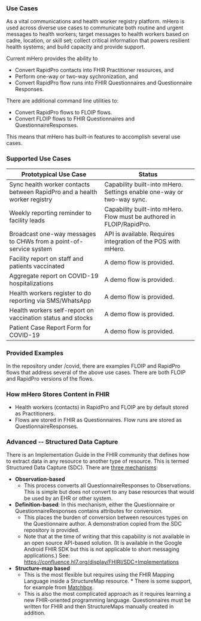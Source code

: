 ### Use Cases

As a vital communications and health worker registry platform. mHero is used across diverse use cases to communicate both routine and urgent messages to health workers; target messages to health workers based on cadre, location, or skill set; collect critical information that powers resilient health systems; and build capacity and provide support.

Current mHero provides the ability to 
* Convert RapidPro contacts into FHIR Practitioner resources, and
* Perform one-way or two-way sychronization, and
* Convert RapidPro flow runs into FHIR Questionnaires and Questionnaire Responses.

There are additional command line utilities to:
* Convert RapidPro flows to FLOIP flows.
* Convert FLOIP flows to FHIR Questionnaires and QuestionnaireResponses.

This means that mHero has built-in features to accomplish several use cases. 

### Supported Use Cases

| **Prototypical Use Case** | **Status** |
| --- | --- |
| Sync health worker contacts between RapidPro and a health worker registry | Capability built-into mHero. Settings enable one-way or two-way sync. |
| Weekly reporting reminder to facility leads | Capability built-into mHero. Flow must be authored in FLOIP/RapidPro. |
| Broadcast one-way messages to CHWs from a point-of-service system | API is available. Requires integration of the POS with mHero. |
| Facility report on staff and patients vaccinated | A demo flow is provided. |
| Aggregate report on COVID-19 hospitalizations | A demo flow is provided. |
| Health workers register to do reporting via SMS/WhatsApp | A demo flow is provided. |
| Health workers self-report on vaccination status and stocks | A demo flow is provided. |
| Patient Case Report Form for COVID-19 | A demo flow is provided. |

### Provided Examples

In the repository under /covid, there are examples FLOIP and RapidPro flows that address several of the above use cases. There are both FLOIP and RapidPro versions of the flows.

### How mHero Stores Content in FHIR

* Health workers (contacts) in RapidPro and FLOIP are by default stored as Practitioners. 
* Flows are stored in FHIR as Questionnaires. Flow runs are stored as QuestionnaireResponses. 

### Advanced -- Structured Data Capture

There is an Implementation Guide in the FHIR community that defines how to extract data in any resource to another type of resource. This is termed Structured Data Capture (SDC). There are [three mechanisms](http://build.fhir.org/ig/HL7/sdc/extraction.html):

* **Observation-based**
    * This process converts all QuestionnaireResponses to Observations. This is simple but does not convert to any base resources that would be used by an EHR or other system.
* **Definition-based**: In this mechanism, either the Questionnaire or QuestionnaireResponses contains attributes for conversion. 
    * This places the burden of conversion between resources types on the Questionnaire author. A demonstration copied from the SDC repository is provided. 
    * Note that at the time of writing that this capability is not available in an open source API-based solution. (It is available in the Google Android FHIR SDK but this is not applicable to short messaging applications.) See: https://confluence.hl7.org/display/FHIRI/SDC+Implementations
* **Structure-map based**
    * This is the most flexible but requires using the FHIR Mapping Language inside a StructureMap resource. * There is some support, for example from [Matchbox](https://github.com/ahdis/matchbox). 
    * This is also the most complicated approach as it requires learning a new FHIR-oriented programming language. Questionnaires must be written for FHIR and then StructureMaps manually created in addition.
